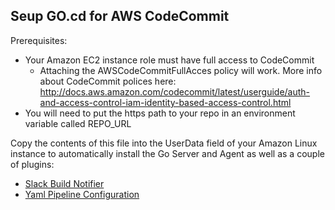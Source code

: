 ## Seup GO.cd for AWS CodeCommit

Prerequisites:

* Your Amazon EC2 instance role must have full access to CodeCommit
  * Attaching the AWSCodeCommitFullAcces policy will work. More info about CodeCommit polices here: http://docs.aws.amazon.com/codecommit/latest/userguide/auth-and-access-control-iam-identity-based-access-control.html
* You will need to put the https path to your repo in an environment variable called REPO_URL

Copy the contents of this file into the UserData field of your Amazon Linux instance to automatically install the Go Server and Agent as well as a couple of plugins:

* [Slack Build Notifier](https://github.com/ashwanthkumar/gocd-slack-build-notifier)
* [Yaml Pipeline Configuration](https://github.com/tomzo/gocd-yaml-config-plugin)
